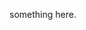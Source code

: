 <!--
Models:
  - Name: Inception v3 - 90 epochs
    In Collection: Inception v3 
    Metadata:
      Epochs: 90
    Results:
      - Task: Image Classification
        Dataset: ImageNet
        Metrics:
          Top 1 Accuracy: 74.67%
          Top 5 Accuracy: 92.1%
    Weights: https://download.pytorch.org/models/inception_v3_google-1a9a5a14.pth
-->

something here. 